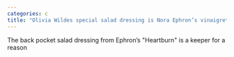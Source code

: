 ```yaml
---
categories: c
title: "Olivia Wildes special salad dressing is Nora Ephron’s vinaigrette as we suspected"
---
```

The back pocket salad dressing from Ephron’s "Heartburn" is a keeper for a reason